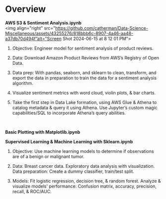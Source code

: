 # Overview

**AWS S3 & Sentiment Analysis.ipynb**  
<img align="right" src="https://github.com/catherman/Data-Science-Miscellaneous/assets/43255276/818bbb6c-8907-4a46-aa48-a37db70d494f”alt="Screen Shot 2024-06-15 at 8 12 01 PM">
  1. Objective:  Engineer model for sentiment analysis of product reviews.
     
  1. Data:  Download Amazon Product Reviews from AWS’s Registry of Open Data.
     
  2. Data prep:  With pandas, seaborn, and sklearn to clean, transform, and export the data in preparation to train the data for a sentiment analysis algorithm.
      
  3. Visualize sentiment metrics with word cloud, violin plots, & bar charts.
     
  4. Take the first step in Data Lake formation, using AWS Glue & Athena to catalog metadata & query it using Athena. Use Jupyter’s custom magic capabilities/SQL to incorporate Athena’s query abilities.
<br clear="right"/> 

**Basic Plotting with Matplotlib.ipynb**

**Supervised Learning & Machine Learning with Sklearn.ipynb**

1. Objective:  Use machine learning models to determine if observations are of a benign or malignant tumor.
     
2. Data: Breast cancer data.  Exploratory data analysis with visualization.  Data preparation:  Create a dummy classifier, train/test split. 

3. Models: Fit logistic regression, decision tree, & random forest. Analyze & visualize models' performance:  Confusion matrix, accuracy, precision, recall, & ROC/AUC. 



